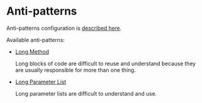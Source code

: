 # Anti-patterns

Anti-patterns configuration is [described here](../../../docs/getting-started/configuration.md#configuring-an-anti-pattern-entry).

Available anti-patterns:

- [Long Method](./long-method.md)

    Long blocks of code are difficult to reuse and understand because they are usually responsible for more than one thing.

- [Long Parameter List](./long-parameter-list.md)

    Long parameter lists are difficult to understand and use.
